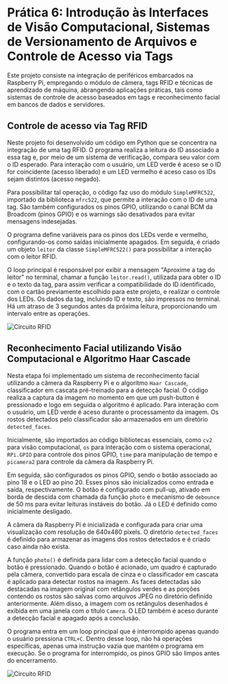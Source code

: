 # Prática 6: Introdução às Interfaces de Visão Computacional, Sistemas de Versionamento de Arquivos e Controle de Acesso via Tags

Este projeto consiste na integração de periféricos embarcados na Raspberry Pi, empregando o módulo de câmera, tags RFID e técnicas de aprendizado de máquina, abrangendo aplicações práticas, tais como sistemas de controle de acesso baseados em tags e reconhecimento facial em bancos de dados e servidores.

## Controle de acesso via Tag RFID

Neste projeto foi desenvolvido um código em Python que se concentra na integração de uma tag RFID. O programa realiza a leitura do ID associado a essa tag e, por meio de um sistema de verificação, compara seu valor com o ID esperado. Para interação com o usuário, um LED verde é aceso se o ID for coincidente (acesso liberado) e um LED vermelho é aceso caso os IDs sejam distintos (acesso negado).

Para possibilitar tal operação, o código faz uso do módulo ```SimpleMFRC522```, importado da biblioteca ```mfrc522```, que permite a interação com o ID de uma tag. São também configurados os pinos GPIO, utilizando o canal BCM da Broadcom (pinos GPIO) e os warnings são desativados para evitar mensagens indesejadas.

O programa define variáveis para os pinos dos LEDs verde e vermelho, configurando-os como saídas inicialmente apagados. Em seguida, é criado um objeto ```leitor``` da classe ```SimpleMFRC522()``` para possibilitar a interação com o leitor RFID.

O loop principal é responsável por exibir a mensagem "Aproxime a tag do leitor" no terminal, chamar a função ```leitor.read()```, utilizada para obter o ID e o texto da tag, para assim verificar a compatibilidade do ID identificado, com o cartão previamente escolhido para este projeto, e realizar o controle dos LEDs. Os dados da tag, incluindo ID e texto, são impressos no terminal. Há um atraso de 3 segundos antes da próxima leitura, proporcionando um intervalo entre as operações.

![Circuito RFID](https://raw.githubusercontent.com/johnny-ferraz/SEL0337/main/Pr%C3%A1tica%206/Imagens/RFID.jpg)

## Reconhecimento Facial utilizando Visão Computacional e Algoritmo Haar Cascade

Nesta etapa foi implementado um sistema de reconhecimento facial utilizando a câmera da Raspberry Pi e o algoritmo `Haar Cascade`, classificador em cascata pré-treinado para a detecção facial. O código realiza a captura da imagem no momento em que um push-button é pressionado e logo em seguida o algoritmo é aplicado. Para interação com o usuário, um LED verde é aceso durante o processamento da imagem. Os rostos detectados pelo classificador são armazenados em um diretório ```detected_faces```. 

Inicialmente, são importados ao código bibliotecas essenciais, como ```cv2``` para visão computacional, ```os``` para interação com o sistema operacional, ```RPi.GPIO``` para controle dos pinos GPIO, ```time``` para manipulação de tempo e ```picamera2``` para controle da câmera da Raspberry Pi.

Em seguida, são configurados os pinos GPIO, sendo o botão associado ao pino 18 e o LED ao pino 20. Esses pinos são inicializados como entrada e saída, respectivamente. O botão é configurado com pull-up, ativado em borda de descida com chamada da função ```photo``` e mecanismo de `debounce` de 50 ms para evitar leituras instáveis do botão. Já o LED é definido como inicialmente desligado.

A câmera da Raspberry Pi é inicializada e configurada para criar uma visualização com resolução de 640x480 pixels. O diretório ```detected_faces``` é definido para armazenar as imagens dos rostos detectados e é criado caso ainda não exista.

A função ```photo()``` é definida para lidar com a detecção facial quando o botão é pressionado. Quando o botão é acionado, um quadro é capturado pela câmera, convertido para escala de cinza e o classificador em cascata é aplicado para detectar rostos na imagem. As faces detectadas são destacadas na imagem original com retângulos verdes e as porções contendo os rostos são salvas como arquivos JPEG no diretório definido anteriormente. Além disso, a imagem com os retângulos desenhados é exibida em uma janela com o título ```Camera```. O LED também é aceso durante a detecção facial e apagado após a conclusão.

O programa entra em um loop principal que é interrompido apenas quando o usuário pressiona `CTRL+C`. Dentro desse loop, não há operações específicas, apenas uma instrução vazia que mantém o programa em execução. Se o programa for interrompido, os pinos GPIO são limpos antes do encerramento.

![Circuito RFID](https://raw.githubusercontent.com/johnny-ferraz/SEL0337/main/Pr%C3%A1tica%206/Imagens/C%C3%A2mera.jpg)
